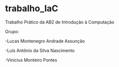 # trabalho_IaC
Trabalho Prático da AB2 de Introdução à Computação

Grupo:

-Lucas Montenegro Andrade Assunção

-Luís Antônio da Silva Nascimento

-Vinicius Monteiro Pontes
